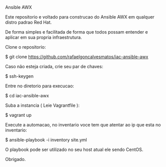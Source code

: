 Ansible AWX

Este repositorio e voltado para construcao do Ansible AWX em qualquer distro padrao Red Hat.

De forma simples e facilitada de forma que todos possam entender e aplicar em sua propria infraestrutura.

Clone o repositorio:

$ git clone https://github.com/rafaelgoncalvesmatos/iac-ansible-awx

Caso não esteja criada, crie seu par de chaves:

$ ssh-keygen

Entre no diretorio para execucao:

$ cd iac-ansible-awx

Suba a instancia ( Leie Vagrantfile ):

$ vagrant up 

Execute a automacao, no inventario voce tem que atentar ao ip que esta no inventario:

$ ansible-playbook -i inventory site.yml

O playbook pode ser utilizado no seu host atual ele sendo CentOS.

Obrigado.
